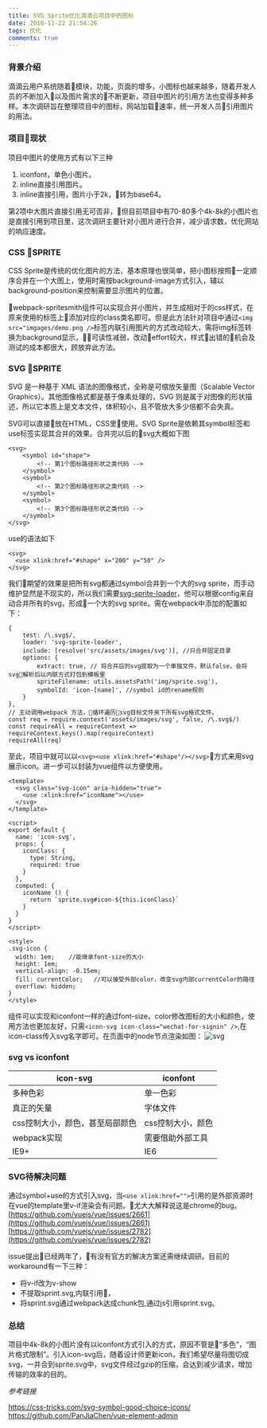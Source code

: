 ```yaml
---
title: SVG Sprite优化滴滴云项目中的图标
date: 2018-11-22 21:54:26
tags: 优化
comments: true
---
```

### 背景介绍

滴滴云用户系统随着模块，功能，页面的增多，小图标也越来越多，随着开发人员的不断加入以及图片需求的不断更新，项目中图片的引用方法也变得多种多样。本次调研旨在整理项目中的图标，网站加载速率，统一开发人员引用图片的用法。

### 项目现状

项目中图片的使用方式有以下三种
1. iconfont，单色小图片。
2. inline直接引用图片。
3. inline直接引用，图片小于2k，转为base64。

第2项中大图片直接引用无可否非，但目前项目中有70-80多个4k-8k的小图片也是直接引用到项目里，这次调研主要针对小图片进行合并，减少请求数，优化网站的响应速度。

### CSS SPRITE

CSS Sprite是传统的优化图片的方法，基本原理也很简单，把小图标按照一定顺序合并在一个大图上，使用时需按background-image方式引入，辅以background-position来控制需要显示图片的位置。

webpack-spritesmith组件可以实现合并小图片，并生成相对于的css样式，在原来使用的标签上添加对应的class类名即可。但是此方法针对项目中通过`<img src="imgages/demo.png />`标签内联引用图片的方式改动较大，需将img标签转换为background显示，可读性减弱，改动effort较大，样式出错的机会及测试的成本都很大，顾放弃此方法。

### SVG SPRITE

SVG 是一种基于 XML 语法的图像格式，全称是可缩放矢量图（Scalable Vector Graphics）。其他图像格式都是基于像素处理的，SVG 则是属于对图像的形状描述，所以它本质上是文本文件，体积较小，且不管放大多少倍都不会失真。

SVG可以直接放在HTML，CSS里使用。SVG Sprite是依赖其symbol标签和use标签实现其合并的效果。合并完以后的svg大概如下图
```
<svg>
    <symbol id="shape">
        <!-- 第1个图标路径形状之类代码 -->
    </symbol>
    <symbol>
        <!-- 第2个图标路径形状之类代码 -->
    </symbol>
    <symbol>
        <!-- 第3个图标路径形状之类代码 -->
    </symbol>
</svg>
```
use的语法如下
```
<svg>
  <use xlink:href="#shape" x="200" y="50" />
</svg>
```
我们期望的效果是把所有svg都通过symbol合并到一个大的svg sprite，而手动维护显然是不现实的，所以我们需要[svg-sprite-loader](https://github.com/kisenka/svg-sprite-loader)，他可以根据config来自动合并所有的svg，形成一个大的svg sprite。需在webpack中添加的配置如下：
```
{
    test: /\.svg$/,
    loader: 'svg-sprite-loader',
    include: [resolve('src/assets/images/svg')], //只合并固定目录
    options: {
        extract: true, // 将合并后的svg提取为一个单独文件，默认false，会将svg解析后以内联方式打包到模板里
        spriteFilename: utils.assetsPath('img/sprite.svg'),
        symbolId: 'icon-[name]', //symbol id的rename规则
    }
},
// 主动调用webpack 方法，循环遍历svg目标文件夹下所有svg格式文件。
const req = require.context('assets/images/svg', false, /\.svg$/)
const requireAll = requireContext => requireContext.keys().map(requireContext)
requireAll(req)
```
至此，项目中就可以以`<svg><use xlink:href="#shape"/></svg>`方式来用svg展示icon。进一步可以封装为vue组件以方便使用。
```
<template>
  <svg class="svg-icon" aria-hidden="true">
    <use :xlink:href="iconName"></use>
  </svg>
</template>

<script>
export default {
  name: 'icon-svg',
  props: {
    iconClass: {
      type: String,
      required: true
    }
  },
  computed: {
    iconName () {
      return `sprite.svg#icon-${this.iconClass}`
    }
  }
}
</script>

<style>
.svg-icon {
  width: 1em;    //能继承font-size的大小
  height: 1em;
  vertical-align: -0.15em;
  fill: currentColor;   //可以接受外部color，改变svg内部currentColor的路径
  overflow: hidden;
}
</style>
```
组件可以实现和iconfont一样的通过font-size，color修改图标的大小和颜色，使用方法也更加友好，只需`<icon-svg icon-class="wechat-for-signin" />`,在icon-class传入svg名字即可。在页面中的node节点渲染如图：
![svg](/images/svg_node.png)

### svg vs iconfont

icon-svg     | iconfont
-------- | -----
多种色彩  | 单一色彩
真正的矢量  | 字体文件
css控制大小，颜色，甚至局部颜色  | css控制大小，颜色
webpack实现  | 需要借助外部工具
IE9+  | IE6

### SVG待解决问题

通过symbol+use的方式引入svg，当`<use xlink:href="">`引用的是外部资源时在vue的template里v-if渲染会有问题。尤大大解释说这是chrome的bug。
[https://github.com/vuejs/vue/issues/2661](https://github.com/vuejs/vue/issues/2661)
[https://github.com/vuejs/vue/issues/2782](https://github.com/vuejs/vue/issues/2782)

issue提出已经两年了，有没有官方的解决方案还需继续调研。目前的workaround有一下三种：
- 将v-if改为v-show
- 不提取sprint.svg,内联引用，
- 将sprint.svg通过webpack达成chunk包,通过js引用sprint.svg。

### 总结

项目中4k-8k的小图片没有以iconfont方式引入的方式，原因不管是“多色”，“图片格式限制”。引入icon-svg后，随着设计师更新icon，我们希望尽量将图切成svg，一并合到sprite.svg中，svg文件经过gzip的压缩，会达到减少请求，增加传输的效率的目的。

*参考链接*

https://css-tricks.com/svg-symbol-good-choice-icons/
https://github.com/PanJiaChen/vue-element-admin